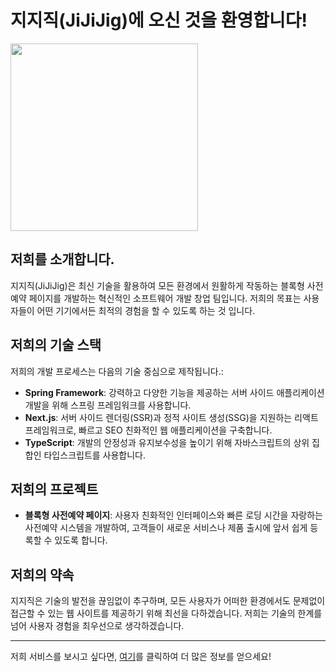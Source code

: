 
# 지지직(JiJiJig)에 오신 것을 환영합니다!
<img src="https://github.com/jijijig/.github/assets/97311614/3545b533-3cd5-4fb3-95dd-478dc6e7e295" width="300" height="300">

## 저희를 소개합니다.
지지직(JiJiJig)은 최신 기술을 활용하여 모든 환경에서 원활하게 작동하는 블록형 사전예약 페이지를 개발하는 혁신적인 소프트웨어 개발 창업 팀입니다.
저희의 목표는 사용자들이 어떤 기기에서든 최적의 경험을 할 수 있도록 하는 것 입니다.

## 저희의 기술 스택
저희의 개발 프로세스는 다음의 기술 중심으로 제작됩니다.:
- **Spring Framework**: 강력하고 다양한 기능을 제공하는 서버 사이드 애플리케이션 개발을 위해 스프링 프레임워크를 사용합니다.
- **Next.js**: 서버 사이드 렌더링(SSR)과 정적 사이트 생성(SSG)을 지원하는 리액트 프레임워크로, 빠르고 SEO 친화적인 웹 애플리케이션을 구축합니다.
- **TypeScript**: 개발의 안정성과 유지보수성을 높이기 위해 자바스크립트의 상위 집합인 타입스크립트를 사용합니다.

## 저희의 프로젝트
- **블록형 사전예약 페이지**: 사용자 친화적인 인터페이스와 빠른 로딩 시간을 자랑하는 사전예약 시스템을 개발하여, 고객들이 새로운 서비스나 제품 출시에 앞서 쉽게 등록할 수 있도록 합니다.

## 저희의 약속
지지직은 기술의 발전을 끊임없이 추구하며, 모든 사용자가 어떠한 환경에서도 문제없이 접근할 수 있는 웹 사이트를 제공하기 위해 최선을 다하겠습니다. 저희는 기술의 한계를 넘어 사용자 경험을 최우선으로 생각하겠습니다.

---

저희 서비스를 보시고 싶다면, [여기](#)를 클릭하여 더 많은 정보를 얻으세요!
